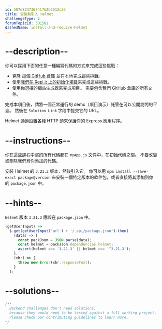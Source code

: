 ```yaml
---
id: 587d8247367417b2b2512c36
title: 安裝和引入 Helmet
challengeType: 2
forumTopicId: 301581
dashedName: install-and-require-helmet
---
```


# --description--

你可以採用下面的任意一種編寫代碼的方式來完成這些挑戰：

- 克隆 [這個 GitHub 倉庫](https://github.com/freeCodeCamp/boilerplate-infosec/) 並在本地完成這些挑戰。
- 使用[我們在 Repl.it 上的初始化項目](https://replit.com/github/freeCodeCamp/boilerplate-infosec)來完成這些挑戰。
- 使用你選擇的網站生成器來完成項目。 需要包含我們 GitHub 倉庫的所有文件。

完成本項目後，請將一個正常運行的 demo（項目演示）託管在可以公開訪問的平臺。 然後在 `Solution Link` 字段中提交它的 URL。

Helmet 通過設置各種 HTTP 頭來保護你的 Express 應用程序。

# --instructions--

你在這些課程中寫的所有代碼都在 `myApp.js` 文件中，在初始代碼之間。 不要改變或刪除我們爲你添加的代碼。

安裝 Helmet 的 `3.21.3` 版本，然後引入它。 你可以用 `npm install --save-exact package@version` 來安裝一個特定版本的軟件包，或者直接將其添加到你的 `package.json` 中。

# --hints--

`helmet` 版本 `3.21.3` 應該在 `package.json` 中。

```js
(getUserInput) =>
  $.get(getUserInput('url') + '/_api/package.json').then(
    (data) => {
      const packJson = JSON.parse(data);
      const helmet = packJson.dependencies.helmet;
      assert(helmet === '3.21.3' || helmet === '^3.21.3');
    },
    (xhr) => {
      throw new Error(xhr.responseText);
    }
  );
```

# --solutions--

```js
/**
  Backend challenges don't need solutions, 
  because they would need to be tested against a full working project. 
  Please check our contributing guidelines to learn more.
*/
```
